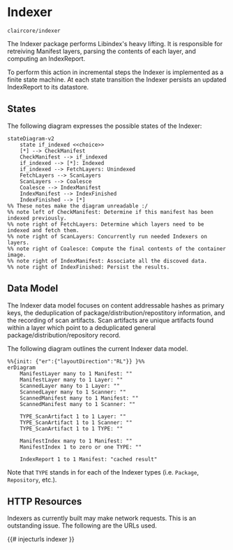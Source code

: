 # Indexer
`claircore/indexer`

The Indexer package performs Libindex's heavy lifting. It is responsible for retreiving Manifest layers, parsing the contents of each layer, and computing an IndexReport.

To perform this action in incremental steps the Indexer is implemented as a finite state machine. At each state transition the Indexer persists an updated IndexReport to its datastore.

## States
The following diagram expresses the possible states of the Indexer:
```mermaid
stateDiagram-v2
	state if_indexed <<choice>>
	[*] --> CheckManifest
	CheckManifest --> if_indexed
	if_indexed --> [*]: Indexed
	if_indexed --> FetchLayers: Unindexed
	FetchLayers --> ScanLayers
	ScanLayers --> Coalesce
	Coalesce --> IndexManifest
	IndexManifest --> IndexFinished
	IndexFinished --> [*]
%% These notes make the diagram unreadable :/
%% note left of CheckManifest: Determine if this manifest has been indexed previously.
%% note right of FetchLayers: Determine which layers need to be indexed and fetch them.
%% note right of ScanLayers: Concurrently run needed Indexers on layers.
%% note right of Coalesce: Compute the final contents of the container image.
%% note right of IndexManifest: Associate all the discoved data.
%% note right of IndexFinished: Persist the results.
```

## Data Model
The Indexer data model focuses on content addressable hashes as primary keys, the deduplication of package/distribution/repostitory information, and the recording of scan artifacts.
Scan artifacts are unique artifacts found within a layer which point to a deduplicated general package/distribution/repository record.

The following diagram outlines the current Indexer data model.
```mermaid
%%{init: {"er":{"layoutDirection":"RL"}} }%%
erDiagram
	ManifestLayer many to 1 Manifest: ""
	ManifestLayer many to 1 Layer: ""
	ScannedLayer many to 1 Layer: ""
	ScannedLayer many to 1 Scanner: ""
	ScannedManifest many to 1 Manifest: ""
	ScannedManifest many to 1 Scanner: ""

	TYPE_ScanArtifact 1 to 1 Layer: ""
	TYPE_ScanArtifact 1 to 1 Scanner: ""
	TYPE_ScanArtifact 1 to 1 TYPE: ""

	ManifestIndex many to 1 Manifest: ""
	ManifestIndex 1 to zero or one TYPE: ""

	IndexReport 1 to 1 Manifest: "cached result"
```
Note that `TYPE` stands in for each of the Indexer types (i.e. `Package`, `Repository`, etc.).

## HTTP Resources

Indexers as currently built may make network requests.
This is an outstanding issue.
The following are the URLs used.

{{# injecturls indexer }}
